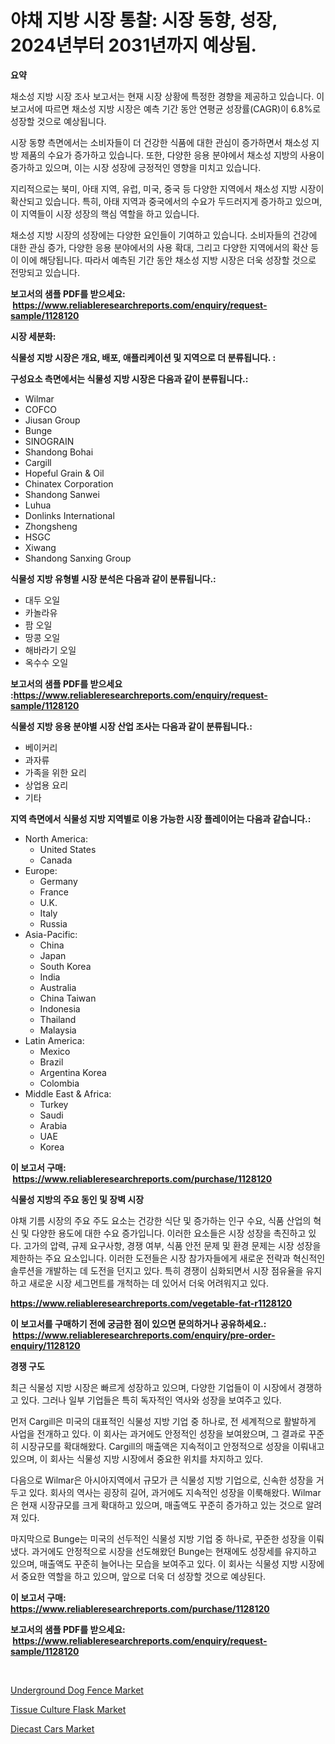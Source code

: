 <p><h1>야채 지방 시장 통찰: 시장 동향, 성장, 2024년부터 2031년까지 예상됨.</h1></p><p><strong>요약</strong></p>
<p><p>채소성 지방 시장 조사 보고서는 현재 시장 상황에 특정한 경향을 제공하고 있습니다. 이 보고서에 따르면 채소성 지방 시장은 예측 기간 동안 연평균 성장률(CAGR)이 6.8%로 성장할 것으로 예상됩니다.</p><p>시장 동향 측면에서는 소비자들이 더 건강한 식품에 대한 관심이 증가하면서 채소성 지방 제품의 수요가 증가하고 있습니다. 또한, 다양한 응용 분야에서 채소성 지방의 사용이 증가하고 있으며, 이는 시장 성장에 긍정적인 영향을 미치고 있습니다.</p><p>지리적으로는 북미, 아태 지역, 유럽, 미국, 중국 등 다양한 지역에서 채소성 지방 시장이 확산되고 있습니다. 특히, 아태 지역과 중국에서의 수요가 두드러지게 증가하고 있으며, 이 지역들이 시장 성장의 핵심 역할을 하고 있습니다.</p><p>채소성 지방 시장의 성장에는 다양한 요인들이 기여하고 있습니다. 소비자들의 건강에 대한 관심 증가, 다양한 응용 분야에서의 사용 확대, 그리고 다양한 지역에서의 확산 등이 이에 해당됩니다. 따라서 예측된 기간 동안 채소성 지방 시장은 더욱 성장할 것으로 전망되고 있습니다.</p></p>
<p><strong>보고서의 샘플 PDF를 받으세요: &nbsp;<a href="https://www.reliableresearchreports.com/enquiry/request-sample/1128120">https://www.reliableresearchreports.com/enquiry/request-sample/1128120</a></strong></p>
<p><strong>시장 세분화:</strong></p>
<p><strong> 식물성 지방 시장은 개요, 배포, 애플리케이션 및 지역으로 더 분류됩니다. :</strong></p>
<p><strong>구성요소 측면에서는 식물성 지방 시장은 다음과 같이 분류됩니다.:</strong></p>
<p><ul><li>Wilmar</li><li>COFCO</li><li>Jiusan Group</li><li>Bunge</li><li>SINOGRAIN</li><li>Shandong Bohai</li><li>Cargill</li><li>Hopeful Grain & Oil</li><li>Chinatex Corporation</li><li>Shandong Sanwei</li><li>Luhua</li><li>Donlinks International</li><li>Zhongsheng</li><li>HSGC</li><li>Xiwang</li><li>Shandong Sanxing Group</li></ul></p>
<p><strong> 식물성 지방 유형별 시장 분석은 다음과 같이 분류됩니다.:</strong></p>
<p><ul><li>대두 오일</li><li>카놀라유</li><li>팜 오일</li><li>땅콩 오일</li><li>해바라기 오일</li><li>옥수수 오일</li></ul></p>
<p><strong>보고서의 샘플 PDF를 받으세요 :<a href="https://www.reliableresearchreports.com/enquiry/request-sample/1128120">https://www.reliableresearchreports.com/enquiry/request-sample/1128120</a></strong></p>
<p><strong> 식물성 지방 응용 분야별 시장 산업 조사는 다음과 같이 분류됩니다.:</strong></p>
<p><ul><li>베이커리</li><li>과자류</li><li>가족을 위한 요리</li><li>상업용 요리</li><li>기타</li></ul></p>
<p><strong>지역 측면에서 식물성 지방 지역별로 이용 가능한 시장 플레이어는 다음과 같습니다.:</strong></p>
<p><ul>
    <li>
        North America:
        <ul>
            <li>United States</li>
            <li>Canada</li>
        </ul>
    </li>
    <li>
        Europe:
        <ul>
            <li>Germany</li>
            <li>France</li>
            <li>U.K.</li>
            <li>Italy</li>
            <li>Russia</li>
        </ul>
    </li>
    <li>
        Asia-Pacific:
        <ul>
            <li>China</li>
            <li>Japan</li>
            <li>South Korea</li>
            <li>India</li>
            <li>Australia</li>
            <li>China Taiwan</li>
            <li>Indonesia</li>
            <li>Thailand</li>
            <li>Malaysia</li>
        </ul>
    </li>
    <li>
        Latin America:
        <ul>
            <li>Mexico</li>
            <li>Brazil</li>
            <li>Argentina Korea</li>
            <li>Colombia</li>
        </ul>
    </li>
    <li>
        Middle East & Africa:
        <ul>
            <li>Turkey</li>
            <li>Saudi</li>
            <li>Arabia</li>
            <li>UAE</li>
            <li>Korea</li>
        </ul>
    </li>
    </ul></p>
<p><strong>이 보고서 구매: &nbsp;<a href="https://www.reliableresearchreports.com/purchase/1128120">https://www.reliableresearchreports.com/purchase/1128120</a></strong></p>
<p><strong>식물성 지방의 주요 동인 및 장벽 시장</strong></p>
<p><p>야채 기름 시장의 주요 주도 요소는 건강한 식단 및 증가하는 인구 수요, 식품 산업의 혁신 및 다양한 용도에 대한 수요 증가입니다. 이러한 요소들은 시장 성장을 촉진하고 있다. 고가의 압력, 규제 요구사항, 경쟁 여부, 식품 안전 문제 및 환경 문제는 시장 성장을 제한하는 주요 요소입니다. 이러한 도전들은 시장 참가자들에게 새로운 전략과 혁신적인 솔루션을 개발하는 데 도전을 던지고 있다. 특히 경쟁이 심화되면서 시장 점유율을 유지하고 새로운 시장 세그먼트를 개척하는 데 있어서 더욱 어려워지고 있다.</p></p>
<p><strong><a href="https://www.reliableresearchreports.com/vegetable-fat-r1128120">https://www.reliableresearchreports.com/vegetable-fat-r1128120</a></strong></p>
<p><strong>이 보고서를 구매하기 전에 궁금한 점이 있으면 문의하거나 공유하세요.: &nbsp;<a href="https://www.reliableresearchreports.com/enquiry/pre-order-enquiry/1128120">https://www.reliableresearchreports.com/enquiry/pre-order-enquiry/1128120</a></strong></p>
<p><strong>경쟁 구도</strong></p>
<p><p>최근 식물성 지방 시장은 빠르게 성장하고 있으며, 다양한 기업들이 이 시장에서 경쟁하고 있다. 그러나 일부 기업들은 특히 독자적인 역사와 성장을 보여주고 있다.</p><p>먼저 Cargill은 미국의 대표적인 식물성 지방 기업 중 하나로, 전 세계적으로 활발하게 사업을 전개하고 있다. 이 회사는 과거에도 안정적인 성장을 보여왔으며, 그 결과로 꾸준히 시장규모를 확대해왔다. Cargill의 매출액은 지속적이고 안정적으로 성장을 이뤄내고 있으며, 이 회사는 식물성 지방 시장에서 중요한 위치를 차지하고 있다.</p><p>다음으로 Wilmar은 아시아지역에서 규모가 큰 식물성 지방 기업으로, 신속한 성장을 거두고 있다. 회사의 역사는 굉장히 길어, 과거에도 지속적인 성장을 이룩해왔다. Wilmar은 현재 시장규모를 크게 확대하고 있으며, 매출액도 꾸준히 증가하고 있는 것으로 알려져 있다.</p><p>마지막으로 Bunge는 미국의 선두적인 식물성 지방 기업 중 하나로, 꾸준한 성장을 이뤄냈다. 과거에도 안정적으로 시장을 선도해왔던 Bunge는 현재에도 성장세를 유지하고 있으며, 매출액도 꾸준히 늘어나는 모습을 보여주고 있다. 이 회사는 식물성 지방 시장에서 중요한 역할을 하고 있으며, 앞으로 더욱 더 성장할 것으로 예상된다.</p></p>
<p><strong>이 보고서 구매: &nbsp; <a href="https://www.reliableresearchreports.com/purchase/1128120">https://www.reliableresearchreports.com/purchase/1128120</a></strong></p>
<p><strong>보고서의 샘플 PDF를 받으세요: &nbsp;<a href="https://www.reliableresearchreports.com/enquiry/request-sample/1128120">https://www.reliableresearchreports.com/enquiry/request-sample/1128120</a></strong><strong></strong></p>
<p>&nbsp;</p>
<p><p><a href="https://www.linkedin.com/pulse/underground-dog-fence-market-trends-forecast-competitive-analysis-redvc?trackingId=yDH2gj%2BTKnKcK1ryQLkwuA%3D%3D">Underground Dog Fence Market</a></p><p><a href="https://www.linkedin.com/pulse/tissue-culture-flask-market-key-successful-business-strategy-3a45f?trackingId=BIc5o69uI7C0jSNMfSl4lQ%3D%3D">Tissue Culture Flask Market</a></p><p><a href="https://www.linkedin.com/pulse/diecast-cars-market-furnishes-information-share-trends-growth-qmbpf?trackingId=nEYgN6gHV6KNeU0ZF9cOQw%3D%3D">Diecast Cars Market</a></p></p>